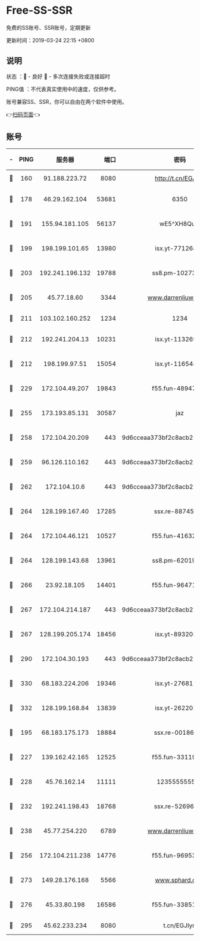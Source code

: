# Free-SS-SSR

免费的SS账号、SSR账号，定期更新

更新时间：2019-03-24 22:15 +0800

## 说明

状态     ：🙂 - 良好 🙁 - 多次连接失败或连接超时

PING值   ：不代表真实使用中的速度，仅供参考。

账号兼容SS、SSR，你可以自由在两个软件中使用。

👉[扫码页面](https://liesauer.github.io/Free-SS-SSR/)👈

## 账号

|-|PING|服务器|端口|密码|加密方式|区域|
|:----:|:----:|:-----:|-----:|:----:|:----:|:----:|
|🙂|160|91.188.223.72|8080|http://t.cn/EGJIyrl|rc4-md5|RU|
|🙂|178|46.29.162.104|53681|6350|aes-128-ctr|RU|
|🙂|191|155.94.181.105|56137|wE5^XH8Quw|aes-256-cfb|US|
|🙂|199|198.199.101.65|13980|isx.yt-77126897|aes-256-cfb|US|
|🙂|203|192.241.196.132|19788|ss8.pm-10273519|aes-256-cfb|US|
|🙂|205|45.77.18.60|3344|www.darrenliuwei.com|aes-256-cfb|JP|
|🙂|211|103.102.160.252|1234|1234|rc4-md5|JP|
|🙂|212|192.241.204.13|10231|isx.yt-11326913|aes-256-cfb|US|
|🙂|212|198.199.97.51|15054|isx.yt-11654879|aes-256-cfb|US|
|🙂|229|172.104.49.207|19843|f55.fun-48947292|aes-256-cfb|SG|
|🙂|255|173.193.85.131|30587|jaz|aes-256-cfb|US|
|🙂|258|172.104.20.209|443|9d6cceaa373bf2c8acb22e60b6a58be6|aes-256-cfb|US|
|🙂|259|96.126.110.162|443|9d6cceaa373bf2c8acb22e60b6a58be6|aes-256-cfb|US|
|🙂|262|172.104.10.6|443|9d6cceaa373bf2c8acb22e60b6a58be6|aes-256-cfb|US|
|🙂|264|128.199.167.40|17285|ssx.re-88745830|aes-256-cfb|SG|
|🙂|264|172.104.46.121|10527|f55.fun-41632865|aes-256-cfb|SG|
|🙂|264|128.199.143.68|13961|ss8.pm-62019170|aes-256-cfb|SG|
|🙂|266|23.92.18.105|14401|f55.fun-96471682|aes-256-cfb|US|
|🙂|267|172.104.214.187|443|9d6cceaa373bf2c8acb22e60b6a58be6|aes-256-cfb|US|
|🙂|267|128.199.205.174|18456|isx.yt-89320378|aes-256-cfb|SG|
|🙂|290|172.104.30.193|443|9d6cceaa373bf2c8acb22e60b6a58be6|aes-256-cfb|US|
|🙂|330|68.183.224.206|19346|isx.yt-27681130|aes-256-cfb|SG|
|🙂|332|128.199.168.84|13839|isx.yt-26220217|aes-256-cfb|SG|
|🙂|195|68.183.175.173|18884|ssx.re-00186706|aes-256-cfb|US|
|🙂|227|139.162.42.165|12525|f55.fun-33119577|aes-256-cfb|SG|
|🙂|228|45.76.162.14|11111|123555555555|aes-256-cfb|SG|
|🙂|232|192.241.198.43|18768|ssx.re-52696687|aes-256-cfb|US|
|🙂|238|45.77.254.220|6789|www.darrenliuwei.com|aes-256-cfb|SG|
|🙂|256|172.104.211.238|14776|f55.fun-96953880|aes-256-cfb|US|
|🙂|273|149.28.176.168|5566|www.sphard.com|aes-256-cfb|AU|
|🙂|276|45.33.80.198|16586|f55.fun-33851911|aes-256-cfb|US|
|🙂|295|45.62.233.234|8080|t.cn/EGJIyrl|rc4-md5|CA|
